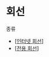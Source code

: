 # 회선

종류
- [[인터넷 회선]]
- [[전용 회선]]

[//begin]: # "Autogenerated link references for markdown compatibility"
[인터넷 회선]: <인터넷 회선> "인터넷 회선"
[전용 회선]: <전용 회선> "전용 회선"
[//end]: # "Autogenerated link references"